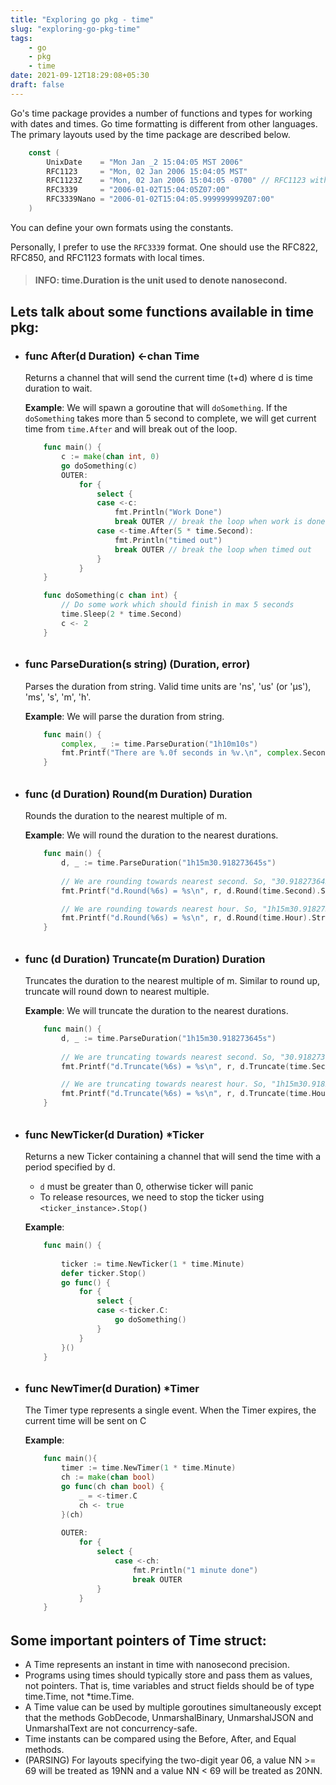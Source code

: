 ```yaml
---
title: "Exploring go pkg - time"
slug: "exploring-go-pkg-time"
tags: 
    - go
    - pkg
    - time
date: 2021-09-12T18:29:08+05:30
draft: false
---
```

Go's time package provides a number of functions and types for working with dates and times. Go time formatting is different from other languages. The primary layouts used by the time package are described below. 

```go
    const (
        UnixDate    = "Mon Jan _2 15:04:05 MST 2006"
        RFC1123     = "Mon, 02 Jan 2006 15:04:05 MST"
        RFC1123Z    = "Mon, 02 Jan 2006 15:04:05 -0700" // RFC1123 with numeric zone
        RFC3339     = "2006-01-02T15:04:05Z07:00"
        RFC3339Nano = "2006-01-02T15:04:05.999999999Z07:00"
    )
```
You can define your own formats using the constants.

Personally, I prefer to use the `RFC3339` format. One should use the RFC822, RFC850, and RFC1123 formats with local times.

> #### INFO: time.Duration is the unit used to denote nanosecond. 

## Lets talk about some functions available in time pkg:

- ### func After(d Duration) <-chan Time

    Returns a channel that will send the current time (t+d) where d is time duration to wait.

    **Example**: We will spawn a goroutine that will `doSomething`. If the `doSomething` takes more than 5 second to complete, we will get current time from `time.After` and will break out of the loop.

    ```go
        func main() {
            c := make(chan int, 0)
            go doSomething(c)
            OUTER:
                for {
                    select {
                    case <-c:
                        fmt.Println("Work Done")
                        break OUTER // break the loop when work is done
                    case <-time.After(5 * time.Second):
                        fmt.Println("timed out")
                        break OUTER // break the loop when timed out
                    }	
                }
        }

        func doSomething(c chan int) {
            // Do some work which should finish in max 5 seconds
            time.Sleep(2 * time.Second)
            c <- 2
        }

    ```
######
- ### func ParseDuration(s string) (Duration, error)

    Parses the duration from string. Valid time units are 'ns', 'us' (or 'µs'), 'ms', 's', 'm', 'h'. 

    **Example**: We will parse the duration from string.
    ```go
        func main() {
            complex, _ := time.ParseDuration("1h10m10s")
            fmt.Printf("There are %.0f seconds in %v.\n", complex.Seconds(), complex)
        }
    ```
######
- ### func (d Duration) Round(m Duration) Duration

    Rounds the duration to the nearest multiple of m.

    **Example**: We will round the duration to the nearest durations.
    ```go
        func main() {
            d, _ := time.ParseDuration("1h15m30.918273645s")
            
            // We are rounding towards nearest second. So, "30.918273645s" becomes "31".
            fmt.Printf("d.Round(%6s) = %s\n", r, d.Round(time.Second).String()) // d.Round(1s) = 1h15m31s

            // We are rounding towards nearest hour. So, "1h15m30.918273645s" becomes "1h00m00s".
            fmt.Printf("d.Round(%6s) = %s\n", r, d.Round(time.Hour).String()) // d.Round(1h0m0s) = 1h0m0s
        }
    ```

######
- ### func (d Duration) Truncate(m Duration) Duration

    Truncates the duration to the nearest multiple of m. Similar to round up, truncate will round down to nearest multiple.

    **Example**: We will truncate the duration to the nearest durations.
    ```go
        func main() {
            d, _ := time.ParseDuration("1h15m30.918273645s")
            
            // We are truncating towards nearest second. So, "30.918273645s" becomes "30".
            fmt.Printf("d.Truncate(%6s) = %s\n", r, d.Truncate(time.Second).String()) // d.Truncate(1s) = 1h15m30s

            // We are truncating towards nearest hour. So, "1h15m30.918273645s" becomes "1h00m00s".
            fmt.Printf("d.Truncate(%6s) = %s\n", r, d.Truncate(time.Hour).String()) // d.Truncate(1h0m0s) = 1h0m0s
        }
    ```

######
- ### func NewTicker(d Duration) *Ticker

    Returns a new Ticker containing a channel that will send the time with a period specified by d. 
    - `d` must be greater than 0, otherwise ticker will panic
    - To release resources, we need to stop the ticker using `<ticker_instance>.Stop()`

    **Example**:
    ```go
        func main() {
            
            ticker := time.NewTicker(1 * time.Minute)
            defer ticker.Stop()
            go func() {
                for {
                    select {
                    case <-ticker.C:
                        go doSomething()
                    }
                }
            }()
        }
    ```

######
- ### func NewTimer(d Duration) *Timer

    The Timer type represents a single event. When the Timer expires, the current time will be sent on C

    **Example**:
    ```go
        func main(){
            timer := time.NewTimer(1 * time.Minute)
            ch := make(chan bool)
            go func(ch chan bool) {
                _ = <-timer.C
                ch <- true
            }(ch)
            
            OUTER:
                for {
                    select {
                        case <-ch:
                            fmt.Println("1 minute done")
                            break OUTER
                    }
                }
        }
    ```



######
## Some important pointers of Time struct:
- A Time represents an instant in time with nanosecond precision. 
- Programs using times should typically store and pass them as values, not pointers. That is, time variables and struct fields should be of type time.Time, not *time.Time. 
- A Time value can be used by multiple goroutines simultaneously except that the methods GobDecode, UnmarshalBinary, UnmarshalJSON and UnmarshalText are not concurrency-safe. 
- Time instants can be compared using the Before, After, and Equal methods.
- (PARSING) For layouts specifying the two-digit year 06, a value NN >= 69 will be treated as 19NN and a value NN < 69 will be treated as 20NN. 